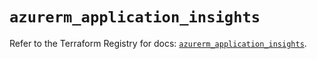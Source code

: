# `azurerm_application_insights`

Refer to the Terraform Registry for docs: [`azurerm_application_insights`](https://registry.terraform.io/providers/hashicorp/azurerm/2.99.0/docs/resources/application_insights).
